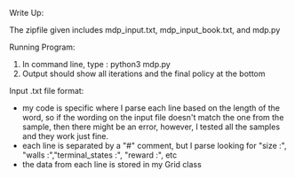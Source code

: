Write Up:

The zipfile given includes mdp_input.txt, mdp_input_book.txt, and mdp.py

  Running Program:
  1) In command line, type :      python3 mdp.py <name of txt file>
  2) Output should show all iterations and the final policy at the bottom
  
  Input .txt file format:
  - my code is specific where I parse each line based on the length of the word, so if the wording on the input file doesn't match the one from the sample, then there might be an error, however, I tested all the samples and they work just fine. 
  - each line is separated by a "#" comment, but I parse looking for "size :", "walls :","terminal_states :", "reward :", etc
  - the data from each line is stored in my Grid class
